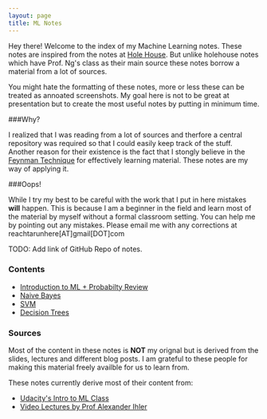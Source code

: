 ```yaml
---
layout: page
title: ML Notes
---
```


Hey there! Welcome to the index of my Machine Learning notes. These notes are inspired from the notes at [Hole House](http://holehouse.org/mlclass/index.html). But unlike holehouse notes which have Prof. Ng's class as their main source these notes borrow a material from a lot of sources.

You might hate the formatting of these notes, more or less these can be treated as annoated screenshots. My goal here is not to be great at presentation but to create the most useful notes by putting in minimum time.

###Why?

I realized that I was reading from a lot of sources and therfore a central repository was required so that I could easily keep track of the stuff. Another reason for their existence is the fact that I stongly believe in the [Feynman Technique](http://blogs.ucl.ac.uk/ele/2014/02/04/learning-on-steroids-with-richard-feynman/) for effectively learning material. These notes are my way of applying it.

###Oops!

While I try my best to be careful with the work that I put in here mistakes **will** happen. This is because I am a beginner in the field and learn most of the material by myself without a formal classroom setting. You can help me by pointing out any mistakes. Please email me with any corrections at reachtarunhere[AT]gmail[DOT]com

TODO: Add link of GitHub Repo of notes.


### Contents

* [Introduction to ML + Probabilty Review](http://jekyllrb.com)
* [Naive Bayes](https://pages.github.com)
* [SVM](http://sublimetext.com)
* [Decision Trees](https://soundcloud.com/maddecent/sets/blood-bros-series)


### Sources

Most of the content in these notes is **NOT** my orignal but is derived from the slides, lectures and different blog posts. I am grateful to these people for making this material freely availble for us to learn from.

These notes currently derive most of their content from:

* [Udacity's Intro to ML Class](https://www.udacity.com/course/intro-to-machine-learning--ud120)
* [Video Lectures by Prof Alexander Ihler](https://www.youtube.com/playlist?list=PLaXDtXvwY-oDvedS3f4HW0b4KxqpJ_imw)




